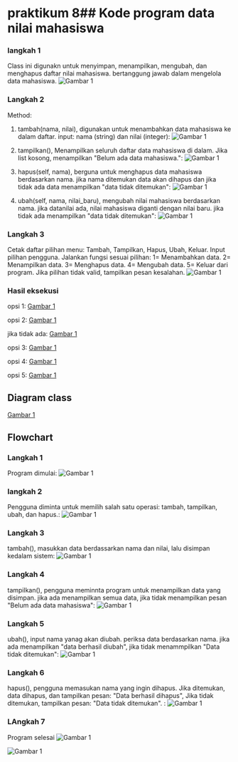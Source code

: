 # praktikum 8## Kode program data nilai mahasiswa

### langkah 1
Class ini digunakn untuk menyimpan, menampilkan, mengubah, dan menghapus daftar nilai mahasiswa. bertanggung jawab dalam mengelola data mahasiswa.
![Gambar 1](screenshot/pas1.png)

### Langkah 2
Method:
1. tambah(nama, nilai), digunakan untuk menambahkan data mahasiswa ke dalam daftar. input: nama (string) dan nilai (integer):
![Gambar 1](screenshot/pas2.png)

2. tampilkan(), Menampilkan seluruh daftar data mahasiswa di dalam. Jika list kosong, menampilkan  "Belum ada data mahasiswa.":
![Gambar 1](screenshot/pas3.png)

3. hapus(self, nama), berguna untuk menghapus data mahasiswa berdasarkan nama. jika nama ditemukan data akan dihapus dan jika tidak ada data menampilkan "data tidak ditemukan":
![Gambar 1](screenshot/pas4.png)

4. ubah(self, nama, nilai_baru), mengubah nilai mahasiswa berdasarkan nama. jika datanilai ada, nilai mahasiswa diganti dengan nilai baru. jika tidak ada menampilkan "data tidak ditemukan":
![Gambar 1](screenshot/pas5.png)

### Langkah 3
Cetak daftar pilihan menu: Tambah, Tampilkan, Hapus, Ubah, Keluar.
Input pilihan pengguna. 
Jalankan fungsi sesuai pilihan:
1= Menambahkan data.
2= Menampilkan data.
3= Menghapus data.
4= Mengubah data.
5= Keluar dari program.
Jika pilihan tidak valid, tampilkan pesan kesalahan.
![Gambar 1](screenshot/pas6.png)

### Hasil eksekusi
opsi 1:
[Gambar 1](screenshot/pas8.png)

opsi 2:
[Gambar 1](screenshot/pas10.png)

jika tidak ada:
[Gambar 1](screenshot/pas9.png)

opsi 3:
[Gambar 1](screenshot/pas11.png)

opsi 4:
[Gambar 1](screenshot/pas12.png)

opsi 5:
[Gambar 1](screenshot/pas13.png)

## Diagram class
[Gambar 1](screenshot/pas7.png)

## Flowchart
### Langkah 1
Program dimulai:
![Gambar 1](screenshot/pas15.png)

### langkah 2
Pengguna diminta untuk memilih salah satu operasi: tambah, tampilkan, ubah, dan hapus.:
![Gambar 1](screenshot/pas16.png)

### Langkah 3
tambah(), masukkan data berdassarkan nama dan nilai, lalu disimpan kedalam sistem:
![Gambar 1](screenshot/pas17.png)

### Langkah 4
tampilkan(), pengguna meminnta program untuk menampilkan data yang disimpan. jika ada menampilkan semua data, jika tidak menampilkan pesan "Belum ada data mahasiswa":
![Gambar 1](screenshot/pas18.png)

### Langkah 5
ubah(), input nama yanag akan diubah. periksa data berdasarkan nama. jika ada menampilkan "data berhasil diubah", jika tidak menammpilkan "Data tidak ditemukan":
![Gambar 1](screenshot/pas19.png)

### Langkah 6
hapus(), pengguna memasukan nama yang ingin dihapus. Jika ditemukan, data dihapus, dan tampilkan pesan: "Data berhasil dihapus", Jika tidak ditemukan, tampilkan pesan: "Data tidak ditemukan". :
![Gambar 1](screenshot/pas20.png)

### LAngkah 7
Program selesai
![Gambar 1](screenshot/pas21.png)

![Gambar 1](screenshot/pas14.png)
